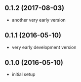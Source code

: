 ## 0.1.2 (2017-08-03)

* another very early version

## 0.1.1 (2016-05-10)

* very early development version

## 0.1.0 (2016-05-10)

* initial setup
